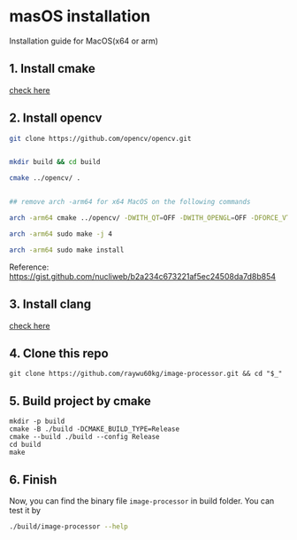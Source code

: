 # masOS installation
Installation guide for MacOS(x64 or arm)

## 1. Install cmake
[check here](https://cmake.org/install/)

## 2. Install opencv
```bash
git clone https://github.com/opencv/opencv.git


mkdir build && cd build

cmake ../opencv/ .


## remove arch -arm64 for x64 MacOS on the following commands

arch -arm64 cmake ../opencv/ -DWITH_QT=OFF -DWITH_OPENGL=OFF -DFORCE_VTK=OFF -DWITH_TBB=OFF -DWITH_GDAL=OFF -DWITH_XINE=OFF -DBUILD_EXAMPLES=OFF -DBUILD_ZLIB=OFF -DBUILD_TESTS=OFF .

arch -arm64 sudo make -j 4

arch -arm64 sudo make install
```

Reference: https://gist.github.com/nucliweb/b2a234c673221af5ec24508da7d8b854



## 3. Install clang
[check here](https://www.ics.uci.edu/~pattis/common/handouts/macclion/clang.html)

## 4. Clone this repo
```
git clone https://github.com/raywu60kg/image-processor.git && cd "$_"
```

## 5. Build project by cmake
```
mkdir -p build
cmake -B ./build -DCMAKE_BUILD_TYPE=Release
cmake --build ./build --config Release
cd build
make
```

## 6. Finish
Now, you can find the binary file `image-processor` in build folder. You can test it by 
```bash
./build/image-processor --help
```
